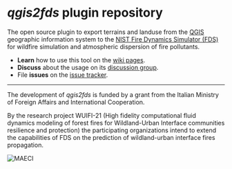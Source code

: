 # *qgis2fds* plugin repository

The open source plugin to export terrains and landuse from the [QGIS](http://www.qgis.org) geographic information system to the [NIST Fire Dynamics Simulator (FDS)](https://pages.nist.gov/fds-smv/) for wildfire simulation and atmospheric dispersion of fire pollutants.

 * **Learn** how to use this tool on the [wiki pages](https://github.com/firetools/qgis2fds/wiki).
 * **Discuss** about the usage on its [discussion group](https://groups.google.com/g/qgis2fds).
 * File **issues** on the [issue tracker](https://github.com/firetools/qgis2fds/issues). 
 
---

The development of *qgis2fds* is funded by a grant from the Italian Ministry of Foreign Affairs and International Cooperation.

By the research project WUIFI-21 (High fidelity computational fluid dynamics modeling of forest fires for Wildland-Urban Interface communities resilience and protection) the participating organizations intend to extend the capabilities of FDS on the prediction of wildland-urban interface fires propagation.

![MAECI](https://github.com/firetools/qgis2fds/wiki/p/web/logo-maeci.jpeg)
